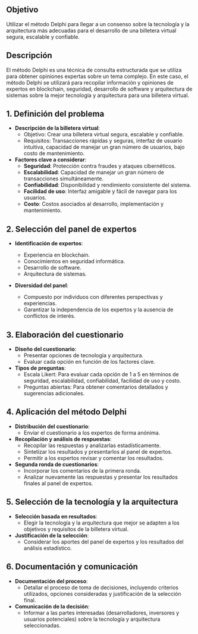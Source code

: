 ## Objetivo

Utilizar el método Delphi para llegar a un consenso sobre la tecnología y la arquitectura más adecuadas para el desarrollo de una billetera virtual segura, escalable y confiable.

## Descripción

El método Delphi es una técnica de consulta estructurada que se utiliza para obtener opiniones expertas sobre un tema complejo. En este caso, el método Delphi se utilizará para recopilar información y opiniones de expertos en blockchain, seguridad, desarrollo de software y arquitectura de sistemas sobre la mejor tecnología y arquitectura para una billetera virtual.

## 1. Definición del problema

- **Descripción de la billetera virtual**:
  - Objetivo: Crear una billetera virtual segura, escalable y confiable.
  - Requisitos: Transacciones rápidas y seguras, interfaz de usuario intuitiva, capacidad de manejar un gran número de usuarios, bajo costo de mantenimiento.
- **Factores clave a considerar**:
  - **Seguridad**: Protección contra fraudes y ataques cibernéticos.
  - **Escalabilidad**: Capacidad de manejar un gran número de transacciones simultáneamente.
  - **Confiabilidad**: Disponibilidad y rendimiento consistente del sistema.
  - **Facilidad de uso**: Interfaz amigable y fácil de navegar para los usuarios.
  - **Costo**: Costos asociados al desarrollo, implementación y mantenimiento.

## 2. Selección del panel de expertos

- **Identificación de expertos**:

  - Experiencia en blockchain.
  - Conocimientos en seguridad informática.
  - Desarrollo de software.
  - Arquitectura de sistemas.

- **Diversidad del panel**:
  - Compuesto por individuos con diferentes perspectivas y experiencias.
  - Garantizar la independencia de los expertos y la ausencia de conflictos de interés.

## 3. Elaboración del cuestionario

- **Diseño del cuestionario**:
  - Presentar opciones de tecnología y arquitectura.
  - Evaluar cada opción en función de los factores clave.
- **Tipos de preguntas**:
  - Escala Likert: Para evaluar cada opción de 1 a 5 en términos de seguridad, escalabilidad, confiabilidad, facilidad de uso y costo.
  - Preguntas abiertas: Para obtener comentarios detallados y sugerencias adicionales.

## 4. Aplicación del método Delphi

- **Distribución del cuestionario**:
  - Enviar el cuestionario a los expertos de forma anónima.
- **Recopilación y análisis de respuestas**:
  - Recopilar las respuestas y analizarlas estadísticamente.
  - Sintetizar los resultados y presentarlos al panel de expertos.
  - Permitir a los expertos revisar y comentar los resultados.
- **Segunda ronda de cuestionarios**:
  - Incorporar los comentarios de la primera ronda.
  - Analizar nuevamente las respuestas y presentar los resultados finales al panel de expertos.

## 5. Selección de la tecnología y la arquitectura

- **Selección basada en resultados**:
  - Elegir la tecnología y la arquitectura que mejor se adapten a los objetivos y requisitos de la billetera virtual.
- **Justificación de la selección**:
  - Considerar los aportes del panel de expertos y los resultados del análisis estadístico.

## 6. Documentación y comunicación

- **Documentación del proceso**:
  - Detallar el proceso de toma de decisiones, incluyendo criterios utilizados, opciones consideradas y justificación de la selección final.
- **Comunicación de la decisión**:
  - Informar a las partes interesadas (desarrolladores, inversores y usuarios potenciales) sobre la tecnología y arquitectura seleccionadas.
